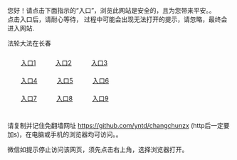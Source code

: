 您好！请点击下面指示的“入口”，浏览此网站是安全的，且为您带来平安。。 <br/>
点击入口后，请耐心等待， 过程中可能会出现无法打开的提示，请忽略，最终会进入网站. </br>

法轮大法在长春<br/>
<div style="padding:10px"><a style="margin:20px" target="_blank" href="https://d3pdnm3kzhhbje.cloudfront.net/2Qpsp?mnebzrav" id="ccLink1" rel="nofollow">入口1</a> <a target="_blank" style="margin:20px" href="https://di6fjc7j8odz4.cloudfront.net/2Qpsp?atigxhoi" id="ccLink2" rel="nofollow">入口2</a> <a style="margin:20px" target="_blank" href="https://d2x0fezhqt1k2u.cloudfront.net/2Qpsp?nvfbvcpc" id="ccLink3" rel="nofollow">入口3</a></div>

<div style="padding:10px" ><a style="margin:20px" target="_blank" href="https://d3pdnm3kzhhbje.cloudfront.net/2Qpsp?mnebzrav" id="ccLink4" rel="nofollow">入口4</a> <a style="margin:20px" href="https://di6fjc7j8odz4.cloudfront.net/2Qpsp?atigxhoi" target="_blank" id="ccLink5" rel="nofollow">入口5</a> <a style="margin:20px" href="https://d2x0fezhqt1k2u.cloudfront.net/2Qpsp?nvfbvcpc" target="_blank" id="ccLink6" rel="nofollow">入口6</a></div>

<div style="padding:10px"><a style="margin:20px" target="_blank" href="https://d3pdnm3kzhhbje.cloudfront.net/2Qpsp?mnebzrav" id="ccLink7" rel="nofollow">入口7</a> <a style="margin:20px" href="https://di6fjc7j8odz4.cloudfront.net/2Qpsp?atigxhoi" target="_blank" id="ccLink8" rel="nofollow">入口8</a> <a style="margin:20px" target="_blank" href="https://d2x0fezhqt1k2u.cloudfront.net/2Qpsp?nvfbvcpc" id="ccLink9" rel="nofollow">入口9</a></div>

<br/>



请复制并记住免翻墙网址 https://github.com/yntd/changchunzx (http后一定要加s)，在电脑或手机的浏览器均可访问。。<br/>

微信如提示停止访问该网页，须先点击右上角，选择浏览器打开。
